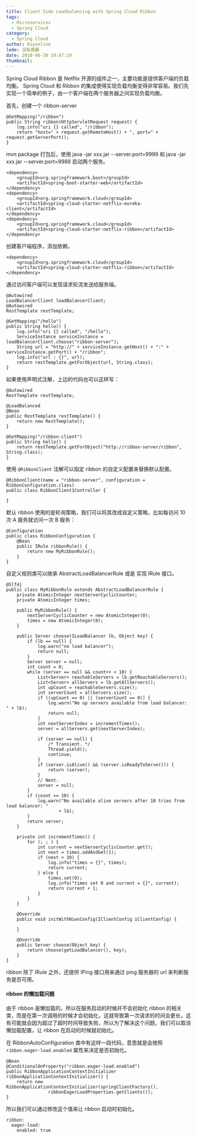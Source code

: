 ```yaml
---
title: Client Side Loadbalancing with Spring Cloud Ribbon
tags:
  - Microservices
  - Spring Cloud
category:
  - Spring Cloud
author: bsyonline
lede: 没有摘要
date: 2018-06-30 19:47:19
thumbnail:
---
```


Spring Cloud Ribbon 是 Netflix 开源的组件之一，主要功能是提供客户端的负载均衡。 Spring Cloud 和 Ribbon 的集成使得实现负载均衡变得非常容易。我们先实现一个简单的例子，由一个客户端在两个服务器之间实现负载均衡。

首先，创建一个 ribbon-server 

```
@GetMapping("/ribbon")
public String ribbon(HttpServletRequest request) {
	log.info("uri {} called", "/ribbon");
	return "host=" + request.getRemoteHost() + ", port=" + 	request.getServerPort();
}
```

mvn package 打包后，使用 java -jar xxx.jar --server.port=9999 和 java -jar xxx.jar --server.port=9988 启动两个服务。

```
<dependency>
    <groupId>org.springframework.boot</groupId>
    <artifactId>spring-boot-starter-web</artifactId>
</dependency>
<dependency>
    <groupId>org.springframework.cloud</groupId>
    <artifactId>spring-cloud-starter-netflix-eureka-client</artifactId>
</dependency>
<dependency>
    <groupId>org.springframework.cloud</groupId>
    <artifactId>spring-cloud-starter-netflix-ribbon</artifactId>
</dependency>
```
创建客户端程序，添加依赖。

```
<dependency>
    <groupId>org.springframework.cloud</groupId>
    <artifactId>spring-cloud-starter-netflix-ribbon</artifactId>
</dependency>
```

通过访问客户端可以发现请求轮流发送给服务端。

```
@Autowired
LoadBalancerClient loadBalancerClient;
@Autowired
RestTemplate restTemplate;

@GetMapping("/hello")
public String hello() {
	log.info("uri {} called", "/hello");
	ServiceInstance serviceInstance = loadBalancerClient.choose("ribbon-server");
    String url = "http://" + serviceInstance.getHost() + ":" + serviceInstance.getPort() + "/ribbon";
    log.info("url : {}", url);
    return restTemplate.getForObject(url, String.class);
}
```
如果使用声明式注解，上边的代码也可以这样写：

```
@Autowired
RestTemplate restTemplate;

@LoadBalanced
@Bean
public RestTemplate restTemplate() {
	return new RestTemplate();
}

@GetMapping("/ribbon-client")
public String hello() {
	return restTemplate.getForObject("http://ribbon-server/ribbon", String.class);
}
```
使用 ```@RibbonClient``` 注解可以指定 ribbon 的自定义配置来替换默认配置。
```
@RibbonClient(name = "ribbon-server", configuration = RibbonConfiguration.class)
public class RibbonClient1Controller {

}
```
默认 ribbon 使用的是轮询策略，我们可以将其改成自定义策略，比如每访问 10 次 A 服务就访问一次 B 服务：

```
@Configuration
public class RibbonConfiguration {
    @Bean
    public IRule ribbonRule() {
        return new MyRibbonRule();
    }
}
```

自定义规则类可以继承 AbstractLoadBalancerRule 或是 实现 IRule 接口。

```
@Slf4j
public class MyRibbonRule extends AbstractLoadBalancerRule {
    private AtomicInteger nextServerCyclicCounter;
    private AtomicInteger times;

    public MyRibbonRule() {
        nextServerCyclicCounter = new AtomicInteger(0);
        times = new AtomicInteger(0);
    }

    public Server choose(ILoadBalancer lb, Object key) {
        if (lb == null) {
            log.warn("no load balancer");
            return null;
        }
        Server server = null;
        int count = 0;
        while (server == null && count++ < 10) {
            List<Server> reachableServers = lb.getReachableServers();
            List<Server> allServers = lb.getAllServers();
            int upCount = reachableServers.size();
            int serverCount = allServers.size();
            if ((upCount == 0) || (serverCount == 0)) {
                log.warn("No up servers available from load balancer: " + lb);
                return null;
            }
            int nextServerIndex = incrementTimes();
            server = allServers.get(nextServerIndex);

            if (server == null) {
                /* Transient. */
                Thread.yield();
                continue;
            }
            if (server.isAlive() && (server.isReadyToServe())) {
                return (server);
            }
            // Next.
            server = null;
        }
        if (count >= 10) {
            log.warn("No available alive servers after 10 tries from load balancer: "
                    + lb);
        }
        return server;
    }

    private int incrementTimes() {
        for (; ; ) {
            int current = nextServerCyclicCounter.get();
            int next = times.addAndGet(1);
            if (next < 10) {
                log.info("times = {}", times);
                return current;
            } else {
                times.set(0);
                log.info("times set 0 and current = {}", current);
                return current + 1;
            }
        }
    }

    @Override
    public void initWithNiwsConfig(IClientConfig iClientConfig) {

    }

    @Override
    public Server choose(Object key) {
        return choose(getLoadBalancer(), key);
    }
}
```
ribbon 除了 IRule 之外，还提供 IPing 接口用来通过 ping 服务器的 url 来判断服务是否可用。

#### ribbon 的懒加载问题

由于 ribbon 是懒加载的，所以在服务启动的时候并不会初始化 ribbon 的相关类，而是在第一次调用的时候才会初始化，这就导致第一次请求的时间会更长，这有可能就会因为超过了超时时间导致失败，所以为了解决这个问题，我们可以取消懒加载配置，让 ribbon 在启动的时候就初始化。

在 RibbonAutoConfiguration 类中有这样一段代码，意思就是会按照 `ribbon.eager-load.enabled` 属性来决定是否初始化。

```
@Bean
@ConditionalOnProperty("ribbon.eager-load.enabled")
public RibbonApplicationContextInitializer ribbonApplicationContextInitializer() {
	return new RibbonApplicationContextInitializer(springClientFactory(),
				ribbonEagerLoadProperties.getClients());
}
```

所以我们可以通过修改这个值来让 ribbon 启动时初始化。

```
ribbon:
  eager-load:
    enabled: true
```

